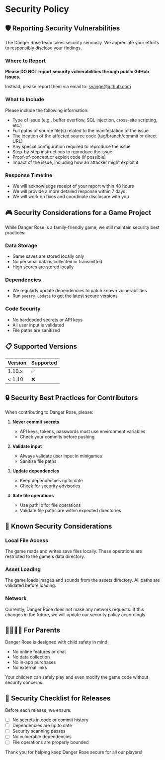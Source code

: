 # Security Policy

## 🛡️ Reporting Security Vulnerabilities

The Danger Rose team takes security seriously. We appreciate your efforts to responsibly disclose your findings.

### Where to Report

**Please DO NOT report security vulnerabilities through public GitHub issues.**

Instead, please report them via email to: svange@github.com

### What to Include

Please include the following information:
- Type of issue (e.g., buffer overflow, SQL injection, cross-site scripting, etc.)
- Full paths of source file(s) related to the manifestation of the issue
- The location of the affected source code (tag/branch/commit or direct URL)
- Any special configuration required to reproduce the issue
- Step-by-step instructions to reproduce the issue
- Proof-of-concept or exploit code (if possible)
- Impact of the issue, including how an attacker might exploit it

### Response Timeline

- We will acknowledge receipt of your report within 48 hours
- We will provide a more detailed response within 7 days
- We will work on fixes and coordinate disclosure with you

## 🎮 Security Considerations for a Game Project

While Danger Rose is a family-friendly game, we still maintain security best practices:

### Data Storage
- Game saves are stored locally only
- No personal data is collected or transmitted
- High scores are stored locally

### Dependencies
- We regularly update dependencies to patch known vulnerabilities
- Run `poetry update` to get the latest secure versions

### Code Security
- No hardcoded secrets or API keys
- All user input is validated
- File paths are sanitized

## 📋 Supported Versions

| Version | Supported          |
| ------- | ------------------ |
| 1.10.x  | :white_check_mark: |
| < 1.10  | :x:                |

## 🔒 Security Best Practices for Contributors

When contributing to Danger Rose, please:

1. **Never commit secrets**
   - API keys, tokens, passwords must use environment variables
   - Check your commits before pushing

2. **Validate input**
   - Always validate user input in minigames
   - Sanitize file paths

3. **Update dependencies**
   - Keep dependencies up to date
   - Check for security advisories

4. **Safe file operations**
   - Use pathlib for file operations
   - Validate file paths are within expected directories

## 🚨 Known Security Considerations

### Local File Access
The game reads and writes save files locally. These operations are restricted to the game's data directory.

### Asset Loading
The game loads images and sounds from the assets directory. All paths are validated before loading.

### Network
Currently, Danger Rose does not make any network requests. If this changes in the future, we will update our security policy accordingly.

## 👨‍👩‍👧‍👦 For Parents

Danger Rose is designed with child safety in mind:
- No online features or chat
- No data collection
- No in-app purchases
- No external links

Your children can safely play and even modify the game code without security concerns.

## 📝 Security Checklist for Releases

Before each release, we ensure:
- [ ] No secrets in code or commit history
- [ ] Dependencies are up to date
- [ ] Security scanning passes
- [ ] No vulnerable dependencies
- [ ] File operations are properly bounded

Thank you for helping keep Danger Rose secure for all our players!
